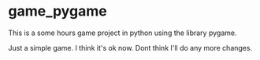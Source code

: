 # game_pygame
This is a some hours game project in python using the library pygame.

Just a simple game. I think it's ok now. Dont think I'll do any more changes.
